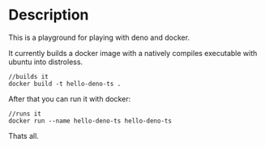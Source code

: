 # Description

This is a playground for playing with deno and docker.

It currently builds a docker image with a natively compiles executable with ubuntu into distroless.

```shell
//builds it
docker build -t hello-deno-ts .
```

After that you can run it with docker:

```shell
//runs it
docker run --name hello-deno-ts hello-deno-ts
```

Thats all.
